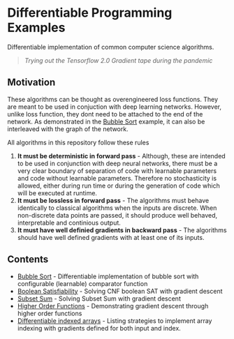 # Differentiable Programming Examples

Differentiable implementation of common computer science algorithms.

> *Trying out the Tensorflow 2.0 Gradient tape during the pandemic*

## Motivation

These algorithms can be thought as overengineered loss functions. They are meant to be used in conjuction with deep learning networks. However, unlike loss function, they dont need to be attached to the end of the network. As demonstrated in the [Bubble Sort](bubble-sort.ipynb) example, it can also be interleaved with the graph of the network.

All algorithms in this repository follow these rules

1. **It must be deterministic in forward pass** - Although, these are intended to be used in conjunction with deep neural networks, there must be a very clear boundary of separation of code with learnable parameters and code without learnable parameters. Therefore no stochasticity is allowed, either during run time or during the generation of code which will be executed at runtime.
2. **It must be lossless in forward pass** - The algorithms must behave identically to classical algorithms when the inputs are discrete. When non-discrete data points are passed, it should produce well behaved, interpretable and continious output.
3. **It must have well definied gradients in backward pass** - The algorithms should have well defined gradients with at least one of its inputs.

## Contents

* [Bubble Sort](bubble-sort.ipynb) - Differentiable implementation of bubble sort with configurable (learnable) comparator function
* [Boolean Satisfiability](boolean-satisfiability.ipynb) - Solving CNF boolean SAT with gradient descent
* [Subset Sum](subset-sum.ipynb) - Solving Subset Sum with gradient descent
* [Higher Order Functions](higher-order-functions.ipynb) - Demonstrating gradient descent through higher order functions
* [Differentiable indexed arrays](differentiable-indexed-arrays.ipynb) - Listing strategies to implement array indexing with gradients defined for both input and index.
